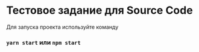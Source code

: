 # Тестовое задание для Source Code

Для запуска проекта используйте команду
### `yarn start` или `npm start`

